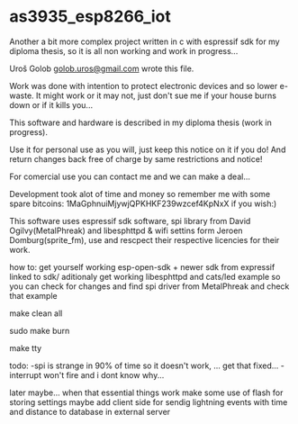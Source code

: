 # as3935_esp8266_iot
Another a bit more complex project written in c with espressif sdk for my diploma thesis, so it is all non working and work in progress...

Uroš Golob <golob.uros@gmail.com> wrote this file.
 
Work was done with intention to protect electronic devices and so lower e-waste.
It might work or it may not, just don't sue me if your house burns down or if it kills you...

This software and hardware is described in my diploma thesis (work in progress). 

Use it for personal use as you will, just keep this notice on it if you do! 
And return changes back free of charge by same restrictions and notice! 
 
For comercial use you can contact me and we can make a deal...
 
Development took alot of time and money so remember me with some spare 
bitcoins: 1MaGphnuiMjywjQPKHKF239wzcef4KpNxX if you wish:)

This software uses espressif sdk software, spi library from David Ogilvy(MetalPhreak) and 
libesphttpd & wifi settins form Jeroen Domburg(sprite_fm), use and rescpect their respective licencies for their work. 

how to:
get yourself working esp-open-sdk + newer sdk from expressif linked to sdk/ 
aditionaly get working libesphttpd and cats/led example so you can check for changes and 
find spi driver from MetalPhreak and check that example

make clean all
 
sudo make burn
 
make tty

todo: 
-spi is strange in 90% of time so it doesn't work, ... get that fixed...
-interrupt won't fire and i dont know why...

later maybe... 
when that essential things work make some use of flash for storing settings
maybe add client side for sendig lightning events with time  and distance to database in external server
